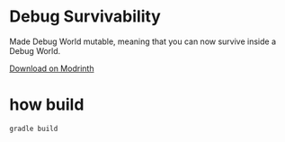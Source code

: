 # Debug Survivability
Made Debug World mutable, meaning that you can now survive inside a Debug World.

[Download on Modrinth](https://modrinth.com/mod/debugsurvivability)

# how build
`gradle build`